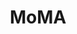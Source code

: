 ---
title: MoMA
ongoing: false
link: https://www.moma.org/
years: 2019–2022
description: >
  Product design and front end development of [moma.org](https://www.moma.org) and other various digital surfaces such as digital screens, design system, and in gallery page turners. Co-led design strategy for onsite digital experience touch points and COVID-19 strategy.
previewImages:
  - src: home.jpg
    title: MoMA Homepage
    type: screenshot
  - src: screens.jpg
    title: Program Wall
  - src: page-turners.jpg
    title: In-gallery page turners
  - src: mde.jpg
    title: Exhibition page
    type: screenshot
    mat: "#ff585d"
  - src: lha.jpg
    title: Locations, Hours, and Admission page
    type: screenshot
    mat: "rgba(204, 204, 204, 1)"
  - src: dvg.jpg
    title: Digital Visitor Guide
    type: screenshot
    mat: "rgba(0, 175, 215, 1)"
  - src: elevator-screens.jpg
    title: Elevator Screens
# gallery:
#   - src: home.png
#     title: Homepage
---